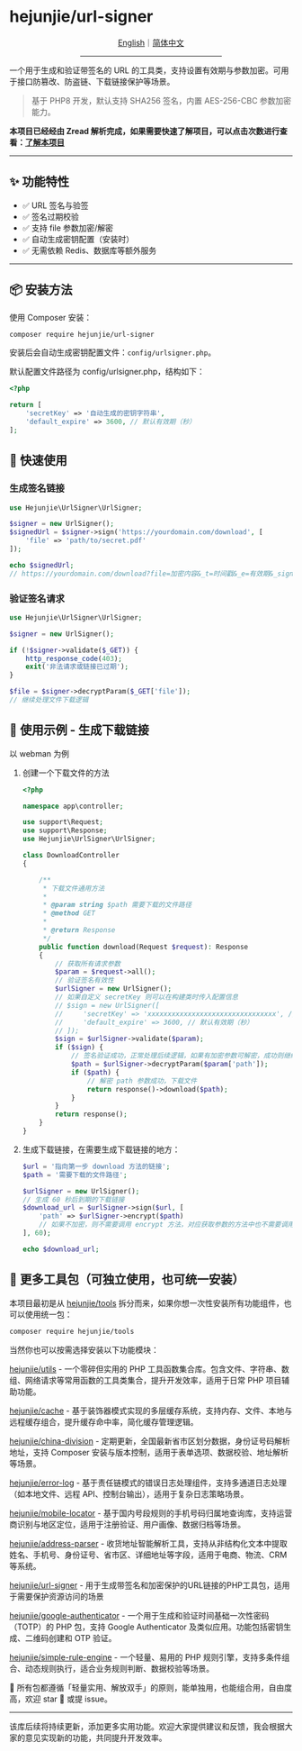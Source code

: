 # hejunjie/url-signer

<div align="center">
  <a href="./README.md">English</a>｜<a href="./README.zh-CN.md">简体中文</a>
  <hr width="50%"/>
</div>

一个用于生成和验证带签名的 URL 的工具类，支持设置有效期与参数加密。可用于接口防篡改、防盗链、下载链接保护等场景。

> 基于 PHP8 开发，默认支持 SHA256 签名，内置 AES-256-CBC 参数加密能力。

**本项目已经经由 Zread 解析完成，如果需要快速了解项目，可以点击次数进行查看：[了解本项目](https://zread.ai/zxc7563598/php-url-signer)**

---

## ✨ 功能特性

- ✅ URL 签名与验签
- ✅ 签名过期校验
- ✅ 支持 file 参数加密/解密
- ✅ 自动生成密钥配置（安装时）
- ✅ 无需依赖 Redis、数据库等额外服务

---

## 📦 安装方法

使用 Composer 安装：

```bash
composer require hejunjie/url-signer
```

安装后会自动生成密钥配置文件：`config/urlsigner.php`。

默认配置文件路径为 config/urlsigner.php，结构如下：

```php
<?php

return [
    'secretKey' => '自动生成的密钥字符串',
    'default_expire' => 3600, // 默认有效期（秒）
];
```

## 🚀 快速使用

### 生成签名链接

```php
use Hejunjie\UrlSigner\UrlSigner;

$signer = new UrlSigner();
$signedUrl = $signer->sign('https://yourdomain.com/download', [
    'file' => 'path/to/secret.pdf'
]);

echo $signedUrl;
// https://yourdomain.com/download?file=加密内容&_t=时间戳&_e=有效期&_sign=签名
```

### 验证签名请求

```php
use Hejunjie\UrlSigner\UrlSigner;

$signer = new UrlSigner();

if (!$signer->validate($_GET)) {
    http_response_code(403);
    exit('非法请求或链接已过期');
}

$file = $signer->decryptParam($_GET['file']);
// 继续处理文件下载逻辑
```

## 🧠 使用示例 - 生成下载链接

以 webman 为例

1. 创建一个下载文件的方法
    ```php
    <?php

    namespace app\controller;

    use support\Request;
    use support\Response;
    use Hejunjie\UrlSigner\UrlSigner;

    class DownloadController
    {

        /**
         * 下载文件通用方法
         * 
         * @param string $path 需要下载的文件路径
         * @method GET
         * 
         * @return Response
         */
        public function download(Request $request): Response
        {
            // 获取所有请求参数
            $param = $request->all();
            // 验证签名有效性
            $urlSigner = new UrlSigner();
            // 如果自定义 secretKey 则可以在构建类时传入配置信息
            // $sign = new UrlSigner([
            //     'secretKey' => 'xxxxxxxxxxxxxxxxxxxxxxxxxxxxxxxx', // 32字符长度字符串
            //     'default_expire' => 3600, // 默认有效期（秒）
            // ]);
            $sign = $urlSigner->validate($param);
            if ($sign) {
                // 签名验证成功，正常处理后续逻辑，如果有加密参数可解密，成功则继续处理，失败返回 false
                $path = $urlSigner->decryptParam($param['path']);
                if ($path) {
                    // 解密 path 参数成功，下载文件
                    return response()->download($path);
                }
            }
            return response();
        }
    }
    ```
2. 生成下载链接，在需要生成下载链接的地方：
    ```php
    $url = '指向第一步 download 方法的链接';
    $path = '需要下载的文件路径';

    $urlSigner = new UrlSigner();
    // 生成 60 秒后到期的下载链接
    $download_url = $urlSigner->sign($url, [
        'path' => $urlSigner->encrypt($path)
        // 如果不加密，则不需要调用 encrypt 方法，对应获取参数的方法中也不需要调用 decryptParam 方法
    ], 60);

    echo $download_url;
    ```

## 🔧 更多工具包（可独立使用，也可统一安装）

本项目最初是从 [hejunjie/tools](https://github.com/zxc7563598/php-tools) 拆分而来，如果你想一次性安装所有功能组件，也可以使用统一包：

```bash
composer require hejunjie/tools
```

当然你也可以按需选择安装以下功能模块：

[hejunjie/utils](https://github.com/zxc7563598/php-utils) - 一个零碎但实用的 PHP 工具函数集合库。包含文件、字符串、数组、网络请求等常用函数的工具类集合，提升开发效率，适用于日常 PHP 项目辅助功能。

[hejunjie/cache](https://github.com/zxc7563598/php-cache) - 基于装饰器模式实现的多层缓存系统，支持内存、文件、本地与远程缓存组合，提升缓存命中率，简化缓存管理逻辑。

[hejunjie/china-division](https://github.com/zxc7563598/php-china-division) - 定期更新，全国最新省市区划分数据，身份证号码解析地址，支持 Composer 安装与版本控制，适用于表单选项、数据校验、地址解析等场景。

[hejunjie/error-log](https://github.com/zxc7563598/php-error-log) - 基于责任链模式的错误日志处理组件，支持多通道日志处理（如本地文件、远程 API、控制台输出），适用于复杂日志策略场景。

[hejunjie/mobile-locator](https://github.com/zxc7563598/php-mobile-locator) - 基于国内号段规则的手机号码归属地查询库，支持运营商识别与地区定位，适用于注册验证、用户画像、数据归档等场景。

[hejunjie/address-parser](https://github.com/zxc7563598/php-address-parser) - 收货地址智能解析工具，支持从非结构化文本中提取姓名、手机号、身份证号、省市区、详细地址等字段，适用于电商、物流、CRM 等系统。

[hejunjie/url-signer](https://github.com/zxc7563598/php-url-signer) - 用于生成带签名和加密保护的URL链接的PHP工具包，适用于需要保护资源访问的场景

[hejunjie/google-authenticator](https://github.com/zxc7563598/php-google-authenticator) - 一个用于生成和验证时间基础一次性密码（TOTP）的 PHP 包，支持 Google Authenticator 及类似应用。功能包括密钥生成、二维码创建和 OTP 验证。

[hejunjie/simple-rule-engine](https://github.com/zxc7563598/php-simple-rule-engine) - 一个轻量、易用的 PHP 规则引擎，支持多条件组合、动态规则执行，适合业务规则判断、数据校验等场景。

👀 所有包都遵循「轻量实用、解放双手」的原则，能单独用，也能组合用，自由度高，欢迎 star 🌟 或提 issue。

---

该库后续将持续更新，添加更多实用功能。欢迎大家提供建议和反馈，我会根据大家的意见实现新的功能，共同提升开发效率。
